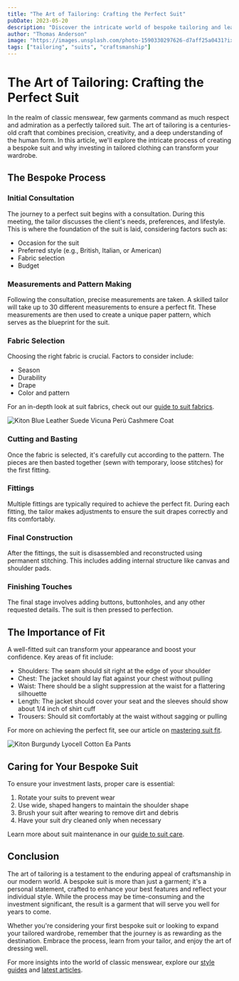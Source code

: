 ```yaml
---
title: "The Art of Tailoring: Crafting the Perfect Suit"
pubDate: 2023-05-20
description: "Discover the intricate world of bespoke tailoring and learn how master craftsmen create the perfect suit."
author: "Thomas Anderson"
image: "https://images.unsplash.com/photo-1590330297626-d7aff25a0431?ixlib=rb-4.0.3&ixid=M3wxMjA3fDB8MHxwaG90by1wYWdlfHx8fGVufDB8fHx8fA%3D%3D&auto=format&fit=crop&w=1000&q=80"
tags: ["tailoring", "suits", "craftsmanship"]
---
```


# The Art of Tailoring: Crafting the Perfect Suit

In the realm of classic menswear, few garments command as much respect and admiration as a perfectly tailored suit. The art of tailoring is a centuries-old craft that combines precision, creativity, and a deep understanding of the human form. In this article, we'll explore the intricate process of creating a bespoke suit and why investing in tailored clothing can transform your wardrobe.

## The Bespoke Process

### Initial Consultation

The journey to a perfect suit begins with a consultation. During this meeting, the tailor discusses the client's needs, preferences, and lifestyle. This is where the foundation of the suit is laid, considering factors such as:

- Occasion for the suit
- Preferred style (e.g., British, Italian, or American)
- Fabric selection
- Budget

### Measurements and Pattern Making

Following the consultation, precise measurements are taken. A skilled tailor will take up to 30 different measurements to ensure a perfect fit. These measurements are then used to create a unique paper pattern, which serves as the blueprint for the suit.

### Fabric Selection

Choosing the right fabric is crucial. Factors to consider include:

- Season
- Durability
- Drape
- Color and pattern

For an in-depth look at suit fabrics, check out our [guide to suit fabrics](/blog/suit-fabrics).

![Kiton Blue Leather Suede Vicuna Perù Cashmere Coat](https://2men.it/cdn/shop/files/43c85872293e27e5cea7c1a2e9d90669.jpg?v=1722938334&width=533)

### Cutting and Basting

Once the fabric is selected, it's carefully cut according to the pattern. The pieces are then basted together (sewn with temporary, loose stitches) for the first fitting.

### Fittings

Multiple fittings are typically required to achieve the perfect fit. During each fitting, the tailor makes adjustments to ensure the suit drapes correctly and fits comfortably.

### Final Construction

After the fittings, the suit is disassembled and reconstructed using permanent stitching. This includes adding internal structure like canvas and shoulder pads.

### Finishing Touches

The final stage involves adding buttons, buttonholes, and any other requested details. The suit is then pressed to perfection.

## The Importance of Fit

A well-fitted suit can transform your appearance and boost your confidence. Key areas of fit include:

- Shoulders: The seam should sit right at the edge of your shoulder
- Chest: The jacket should lay flat against your chest without pulling
- Waist: There should be a slight suppression at the waist for a flattering silhouette
- Length: The jacket should cover your seat and the sleeves should show about 1/4 inch of shirt cuff
- Trousers: Should sit comfortably at the waist without sagging or pulling

For more on achieving the perfect fit, see our article on [mastering suit fit](/blog/mastering-suit-fit).

![Kiton Burgundy Lyocell Cotton Ea Pants](https://2men.it/cdn/shop/files/375428784eb01eebabd421eee5e613e6.jpg?v=1722938005&width=533)

## Caring for Your Bespoke Suit

To ensure your investment lasts, proper care is essential:

1. Rotate your suits to prevent wear
2. Use wide, shaped hangers to maintain the shoulder shape
3. Brush your suit after wearing to remove dirt and debris
4. Have your suit dry cleaned only when necessary

Learn more about suit maintenance in our [guide to suit care](/blog/suit-care-and-maintenance).

## Conclusion

The art of tailoring is a testament to the enduring appeal of craftsmanship in our modern world. A bespoke suit is more than just a garment; it's a personal statement, crafted to enhance your best features and reflect your individual style. While the process may be time-consuming and the investment significant, the result is a garment that will serve you well for years to come.

Whether you're considering your first bespoke suit or looking to expand your tailored wardrobe, remember that the journey is as rewarding as the destination. Embrace the process, learn from your tailor, and enjoy the art of dressing well.

For more insights into the world of classic menswear, explore our [style guides](/guides) and [latest articles](/blog).